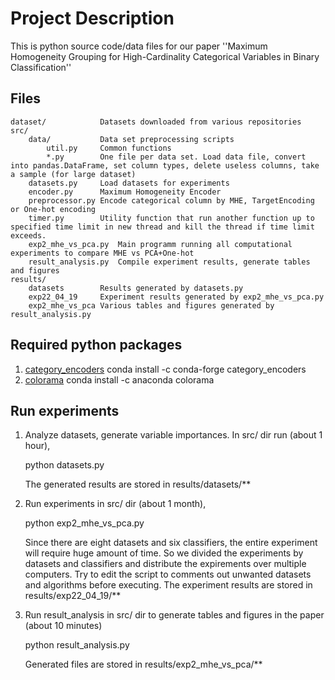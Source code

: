 # Project Description

This is python source code/data files for our paper ''Maximum Homogeneity Grouping for High-Cardinality Categorical Variables in Binary Classification'' 

## Files
    dataset/            Datasets downloaded from various repositories
    src/
        data/           Data set preprocessing scripts
    	    util.py		Common functions
    	    *.py		One file per data set. Load data file, convert into pandas.DataFrame, set column types, delete useless columns, take a sample (for large dataset)
        datasets.py     Load datasets for experiments
        encoder.py      Maximum Homogeneity Encoder
        preprocessor.py	Encode categorical column by MHE, TargetEncoding or One-hot encoding
        timer.py		Utility function that run another function up to specified time limit in new thread and kill the thread if time limit exceeds.
        exp2_mhe_vs_pca.py	Main programm running all computational experiments to compare MHE vs PCA+One-hot
        result_analysis.py  Compile experiment results, generate tables and figures
    results/
        datasets        Results generated by datasets.py
        exp22_04_19     Experiment results generated by exp2_mhe_vs_pca.py
        exp2_mhe_vs_pca Various tables and figures generated by result_analysis.py

## Required python packages

1. [category_encoders](https://contrib.scikit-learn.org/category_encoders/) 
	conda install -c conda-forge category_encoders
2. [colorama](https://pypi.org/project/colorama/)
    conda install -c anaconda colorama
    
## Run experiments

1. Analyze datasets, generate variable importances. In src/ dir run (about 1 hour),

    python datasets.py
    
   The generated results are stored in results/datasets/**

2. Run experiments in src/ dir (about 1 month),

    python exp2_mhe_vs_pca.py
    
   Since there are eight datasets and six classifiers, the entire experiment will require huge amount of time. So we divided the experiments by datasets and classifiers and distribute the expirements over multiple computers. Try to edit the script to comments out unwanted datasets and algorithms before executing. The experiment results are stored in results/exp22_04_19/**

3. Run result_analysis in src/ dir to generate tables and figures in the paper (about 10 minutes)

    python result_analysis.py
    
   Generated files are stored in results/exp2_mhe_vs_pca/**

